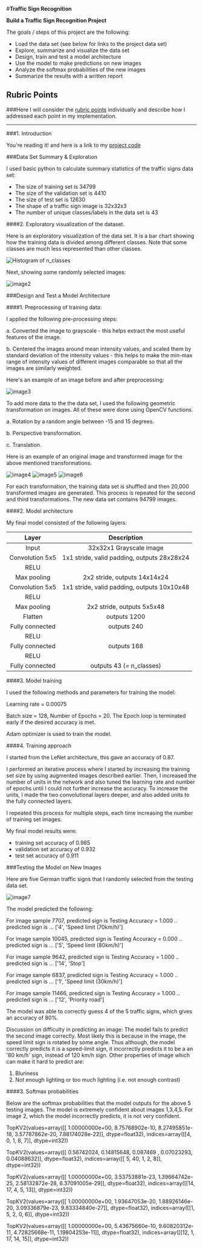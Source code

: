 #**Traffic Sign Recognition** 


**Build a Traffic Sign Recognition Project**

The goals / steps of this project are the following:
* Load the data set (see below for links to the project data set)
* Explore, summarize and visualize the data set
* Design, train and test a model architecture
* Use the model to make predictions on new images
* Analyze the softmax probabilities of the new images
* Summarize the results with a written report


[//]: # (Image References)

[image1]: ./hist_nclasses.png "Histogram for n_classes"
[image2]: ./sample_images.png "Sample images"
[image3]: ./preprocessed_image.png
[image4]:  ./writeup_images/rot_imgt.png
[image5]: ./writeup_images/pers_imgt.png
[image6]: ./writeup_images/trans_imgt.png
[image7]: ./testing_images.png

## Rubric Points
###Here I will consider the [rubric points](https://review.udacity.com/#!/rubrics/481/view) individually and describe how I addressed each point in my implementation.  

---
###1. Introduction

You're reading it! and here is a link to my [project code](https://github.com/gbansal2/CarND-Term1-Projects/blob/master/CarND-Traffic-Sign-Classifier-Project-Gaurav/Traffic_Sign_Classifier.ipynb)

###Data Set Summary & Exploration

I used basic python to calculate summary statistics of the traffic
signs data set:

* The size of training set is 34799
* The size of the validation set is 4410
* The size of test set is 12630
* The shape of a traffic sign image is 32x32x3
* The number of unique classes/labels in the data set is 43

####2. Exploratory visualization of the dataset.

Here is an exploratory visualization of the data set. It is a bar chart showing how the training data is divided among different classes. Note that some classes are much less represented than other classes. 

![Histogram of n_classes][image1]

Next, showing some randomly selected images:

![image2]

###Design and Test a Model Architecture

####1. Preprocessing of training data:

I applied the following pre-processing steps:

a. Converted the image to grayscale - this helps extract the most useful features of the image.

b. Centered the images around mean intensity values, and scaled them by standard deviation of the intensity values - this helps to make the min-max range of intensity values of different images comparable so that all the images are similarly weighted.

Here's an example of an image before and after preprocessing:

![image3]

To add more data to the the data set, I used the following geometric transformation on images. All of these were done using OpenCV functions.

a. Rotation by a random angle between -15 and 15 degrees. 

b. Perspective transformation.

c. Translation.

Here is an example of an original image and transformed image for the above mentioned transformations.

![image4]
![image5]
![image6]

For each transformation, the training data set is shuffled and then 20,000 transformed images are generated.  This process is repeated for the second and third transformations. The new data set contains 94799 images. 

####2. Model architecture

My final model consisted of the following layers:

| Layer         		|     Description	        					| 
|:---------------------:|:---------------------------------------------:| 
| Input         		| 32x32x1 Grayscale image   							| 
| Convolution 5x5     	| 1x1 stride, valid padding, outputs 28x28x24 	|
| RELU					|												|
| Max pooling	      	| 2x2 stride,  outputs 14x14x24 				|
| Convolution 5x5	    | 1x1 stride, valid padding, outputs 10x10x48    									|
| RELU					|												|
| Max pooling	      	| 2x2 stride,  outputs 5x5x48 				|
| Flatten    | outputs 1200 |
| Fully connected		| outputs 240        									|
| RELU					|												|
| Fully connected		| outputs 168        									|
| RELU					|												|
| Fully connected		| outputs 43 (= n_classes)      									|

 
####3. Model training

I used the following methods and parameters for training the model:

Learning rate = 0.00075

Batch size = 128, Number of Epochs = 20. The Epoch loop is terminated early if the desired accuracy is met.

Adam optimizer is used to train the model.

####4. Training approach

I started from the LeNet architecture, this gave an accuracy of 0.87.

I performed an iterative process where I started by increasing the training set size by using augmented images described earlier. Then, I increased the number of units in the network and also tuned the learning rate and number of epochs until I could not further increase the accuracy. To increase the units, I made the two convolutional layers deeper, and also added units to the fully connected layers. 

I repeated this process for multiple steps, each time increasing the number of training set images.

My final model results were:
* training set accuracy of 0.985
* validation set accuracy of 0.932
* test set accuracy of 0.911


###Testing the Model on New Images

Here are five German traffic signs that I randomly selected from the testing data set.

![image7]

The model predicted the following:

For image sample 7707, predicted sign is  Testing Accuracy = 1.000
.. predicted sign is ...
['4', 'Speed limit (70km/h)']

For image sample 10045, predicted sign is  Testing Accuracy = 0.000
.. predicted sign is ...
['5', 'Speed limit (80km/h)']

For image sample 9642, predicted sign is  Testing Accuracy = 1.000
.. predicted sign is ...
['14', 'Stop']

For image sample 6837, predicted sign is  Testing Accuracy = 1.000
.. predicted sign is ...
['1', 'Speed limit (30km/h)']

For image sample 11466, predicted sign is  Testing Accuracy = 1.000
.. predicted sign is ...
['12', 'Priority road']

The model was able to correctly guess 4 of the 5 traffic signs, which gives an accuracy of 80%. 

Discussion on difficulty in predicting an image:
The model fails to predict the second image correctly. Most likely this is because in the image, the speed limit sign is rotated by some angle. Thus although, the model correctly predicts it is a speed-limit sign, it incorrectly predicts it to be a an '80 km/h' sign, instead of 120 km/h sign. 
Other properties of image which can make it hard to predict are:
1. Bluriness
2. Not enough lighting or too much lighting (i.e. not enough contrast)

####3. Softmax probabilities

Below are the softmax probabilities that the model outputs for the above 5 testing images. The model is extremely confident about images 1,3,4,5. For image 2, which the model incorrectly predicts, it is not very confident.

TopKV2(values=array([[  1.00000000e+00,   8.75768902e-10,   8.27495851e-18,
          3.57787862e-20,   7.88174028e-22]], dtype=float32), indices=array([[4, 0, 1, 8, 7]], dtype=int32))
          
TopKV2(values=array([[ 0.56742024,  0.14815648,  0.087469  ,  0.07023293,  0.04088632]], dtype=float32), indices=array([[ 5, 40,  1,  2,  8]], dtype=int32))

TopKV2(values=array([[  1.00000000e+00,   3.53753881e-23,   1.39664742e-25,
          2.58132872e-28,   6.37091005e-29]], dtype=float32), indices=array([[14, 17,  4,  5, 13]], dtype=int32))
          
TopKV2(values=array([[  1.00000000e+00,   1.93647053e-20,   1.88926146e-20,
          3.09336879e-23,   9.83334840e-27]], dtype=float32), indices=array([[1, 5, 2, 0, 6]], dtype=int32))
          
TopKV2(values=array([[  1.00000000e+00,   5.43675660e-10,   9.60820312e-11,
          4.72825668e-11,   1.19804253e-11]], dtype=float32), indices=array([[12,  1, 17, 14, 15]], dtype=int32))




